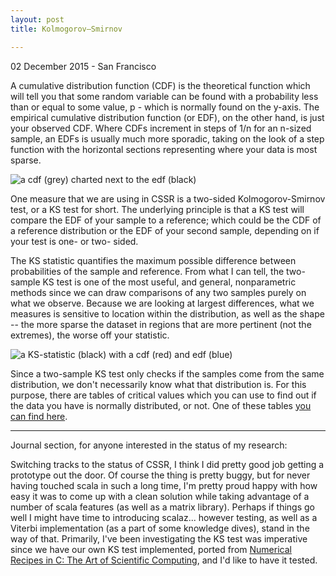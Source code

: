 ```yaml
---
layout: post
title: Kolmogorov–Smirnov

---
```


<p class="meta">02 December 2015 - San Francisco</p>

A cumulative distribution function (CDF) is the theoretical function which will
tell you that some random variable can be found with a probability less than or
equal to some value, p - which is normally found on the y-axis. The empirical
cumulative distribution function (or EDF), on the other hand, is just your
observed CDF. Where CDFs increment in steps of 1/n for an n-sized sample, an
EDFs is usually much more sporadic, taking on the look of a step function with
the horizontal sections representing where your data is most sparse.

![a cdf (grey) charted next to the edf (black)][cdf-edf]

One measure that we are using in CSSR is a two-sided Kolmogorov-Smirnov test, or
a KS test for short. The underlying principle is that a KS test will compare the
EDF of your sample to a reference; which could be the CDF of a reference
distribution or the EDF of your second sample, depending on if your test is one-
or two- sided.

The KS statistic quantifies the maximum possible difference between
probabilities of the sample and reference. From what I can tell, the two-sample
KS test is one of the most useful, and general, nonparametric methods since we
can draw comparisons of any two samples purely on what we observe. Because we
are looking at largest differences, what we measures is sensitive to location
within the distribution, as well as the shape -- the more sparse the dataset in
regions that are more pertinent (not the extremes), the worse off your
statistic.

![a KS-statistic (black) with a cdf (red) and edf (blue)][ks-statistic]

Since a two-sample KS test only checks if the samples come from the same
distribution, we don't necessarily know what that distribution is. For this
purpose, there are tables of critical values which you can use to find out if
the data you have is normally distributed, or not. One of these tables
[you can find here][table].

-----

Journal section, for anyone interested in the status of my research:

Switching tracks to the status of CSSR, I think I did pretty good job getting a
prototype out the door. Of course the thing is pretty buggy, but for never
having touched scala in such a long time, I'm pretty proud happy with how easy
it was to come up with a clean solution while taking advantage of a number of
scala features (as well as a matrix library). Perhaps if things go well I might
have time to introducing scalaz... however testing, as well as a Viterbi
implementation (as a part of some knowledge dives), stand in the way of that.
Primarily, I've been investigating the KS test was imperative since we have our
own KS test implemented, ported from
[Numerical Recipes in C: The Art of Scientific Computing][c], and I'd like to
have it tested.


[hsw2v]: https://github.com/abailly/hs-word2vec
[cdf-edf]: https://upload.wikimedia.org/wikipedia/commons/1/17/Empirical_CDF.png
[ks]: https://upload.wikimedia.org/wikipedia/commons/c/cf/KS_Example.png
[table]: http://www.mathematik.uni-kl.de/~schwaar/Exercises/Tabellen/table_kolmogorov.pdf
[c]: www2.units.it/ipl/students_area/imm2/files/Numerical_Recipes.pdf
[ks-statistic]: https://upload.wikimedia.org/wikipedia/commons/c/cf/KS_Example.png

<!--  LocalWords:  abailly's hs vec hsw scalaz Viterbi Kolmogorov Smirnov cdf
 -->
<!--  LocalWords:  https CDF ECDF edf png
 -->
